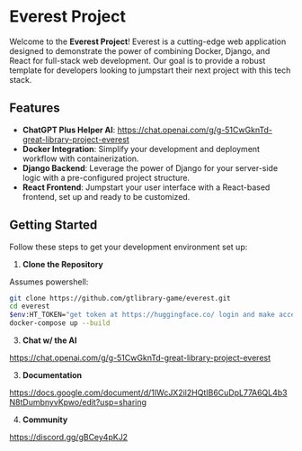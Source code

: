 # Everest Project

Welcome to the **Everest Project**! Everest is a cutting-edge web application designed to demonstrate the power of combining Docker, Django, and React for full-stack web development. Our goal is to provide a robust template for developers looking to jumpstart their next project with this tech stack.

## Features
- **ChatGPT Plus Helper AI**: https://chat.openai.com/g/g-51CwGknTd-great-library-project-everest
- **Docker Integration**: Simplify your development and deployment workflow with containerization.
- **Django Backend**: Leverage the power of Django for your server-side logic with a pre-configured project structure.
- **React Frontend**: Jumpstart your user interface with a React-based frontend, set up and ready to be customized.

## Getting Started

Follow these steps to get your development environment set up:

1. **Clone the Repository**

Assumes powershell:

   ```sh
   git clone https://github.com/gtlibrary-game/everest.git
   cd everest
   $env:HT_TOKEN="get token at https://huggingface.co/ login and make access token"
   docker-compose up --build
   ```

3. **Chat w/ the AI**

https://chat.openai.com/g/g-51CwGknTd-great-library-project-everest

3. **Documentation**

https://docs.google.com/document/d/1IWcJX2il2HQtIB6CuDpL77A6QL4b3N8tDumbnyvKpwo/edit?usp=sharing

4. **Community**

https://discord.gg/gBCey4pKJ2
